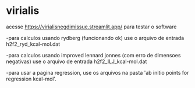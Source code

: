 # virialis

acesse https://virialisnegdimissue.streamlit.app/ para testar o software

-para calculos usando rydberg (funcionando ok) use o arquivo de entrada h2f2_ryd_kcal-mol.dat

-para calculos usando improved lennard jonnes (com erro de dimensoes negativas) use o arquivo de entrada h2f2_ILJ_kcal-mol.dat

-para usar a pagina regression, use os arquivos na pasta 'ab initio points for regression kcal-mol'.
